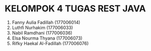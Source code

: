 # KELOMPOK 4 TUGAS REST JAVA
1. Fanny Aulia Fadillah (177006014)
2. Luthfi Nurhakim (177006033)
3. Nabil Ramdhani (177006036)
4. Elsa Nourma Thyana (177006073)
5. Rifky Haekal Al-Fadillah	(177006076)